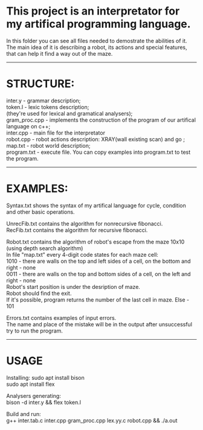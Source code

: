 # This project is an interpretator for my artifical programming language.  
In this folder you can see all files needed to demostrate the abilities of it.  
The main idea of it is describing a robot, its actions and special features, that can help it find a way out of the maze.  
***
# STRUCTURE:
inter.y - grammar description;  
token.l - lexic tokens description;  
(they're used for lexical and gramatical analysers);  
gram_proc.cpp - implements the construction of the program of our artifical language on c++;  
inter.cpp - main file for the interpretator  
robot.cpp -  robot actions description: XRAY(wall existing scan) and go <direction>;  
map.txt - robot world description;  
program.txt - execute file. You can copy examples into program.txt to test the program.  
***
# EXAMPLES:  
  
Syntax.txt shows the syntax of my artifical language for cycle, condition and other basic operations.  
    
UnrecFib.txt contains the algorithm for nonrecursive fibonacci.  
RecFib.txt  contains the algorithm for recursive fibonacci.  
  
Robot.txt contains the algorithm of robot's escape from the maze 10x10 (using depth search algorithm)  
In file "map.txt" every 4-digit code states for each maze cell:   
1010 -  there are walls on the top and left sides of a cell, on the bottom and right - none  
0011 - there are walls on the  top and bottom sides of a cell, on the left and right - none  
Robot's start position is under the desription of maze.  
Robot should find the exit.  
If it's possible, program returns the number of the last cell in maze. Else - 101  

Errors.txt contains examples of input errors.  
The name and place of the mistake will be in the output after unsuccessful try to run the program.  
***
# USAGE  
Installing: 
sudo apt install bison  
sudo apt install flex  
  
Analysers generating:   
bison -d inter.y && flex token.l  
  
Build and run:  
g++ inter.tab.c inter.cpp gram_proc.cpp lex.yy.c robot.cpp  && ./a.out  